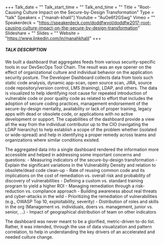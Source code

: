 +++
Talk_date = ""
Talk_start_time = ""
Talk_end_time = ""
Title = "Root-Causing Culture Impact on the Secure-by-Design Transformation"
Type = "talk"
Speakers = ["manah-khalil"]
Youtube = "AuOe6f2GSwg"
Vimeo = ""
Speakerdeck = "https://speakerdeck.com/doddfwvol/doddfw2017-root-causing-culture-impact-on-the-secure-by-design-transformation"
Slideshare = ""
Slides = ""
Website = "https://www.linkedin.com/in/manahkhalil"
+++

##### TALK DESCRIPTION

We built a dashboard that aggregates feeds from various security-specific tools in our DevSecOps Tool Chain. The result was an eye opener on the effect of organizational culture and individual behavior on the application security posture. The Developer Dashboard collects data from tools such static code analysis, dynamic app-scan, open source scan, JIRA, source code repository/version control, LMS (training), LDAP, and others. The data is visualized to help identifying root cause for repeated introduction of vulnerable code or poor quality code as related to effort that includes the adoption of secure coding practices, management endorsement of the secure-by-design mentality, availability or lack of proper training, legacy apps with dead or obsolete code, or applications with no active development or support. The capabilities of the dashboard provide a view all the way from the individual contributor up to the CIO (navigating the LDAP hierarchy) to help establish a scope of the problem whether (isolated or wide-spread) and help in identifying a proper remedy across teams and organizations where similar conditions existed.

The aggregated data into a single dashboard rendered the information more accessible and helped in addressing some important concerns and questions: - Measuring indicators of the secure-by-design transformation - Explain the significant variations in the Vulnerability Density and relation to obsolete/dead code clean-up - Rate of reusing common code and its implications on the cost of remediation vs. overall risk and probability of discovery of vulnerabilities - Defining a custom vs. standard training program to yield a higher ROI - Managing remediation through a risk-reduction vs. compliance approach - Building awareness about real threats and cyber-attacks in the wild - Prioritizing the remediation of vulnerabilities (e.g., OWASP Top 10, exploitability, severity) - Distribution of roles and skills in the org (Management vs. individuals, doers vs. management, junior vs. senior, …) - Impact of geographical distribution of team on other indicators

The dashboard was never meant to be a glorified, metric-driven to-do list. Rather, it was intended, through the use of data visualization and pattern correlation, to help in understanding the key drivers of an accelerated and needed culture change.